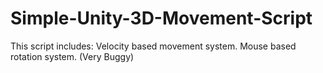 # Simple-Unity-3D-Movement-Script
This script includes:
Velocity based movement system.
Mouse based rotation system. (Very Buggy)
